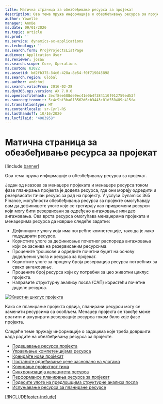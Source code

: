 ```yaml
---
title: Матична страница за обезбеђивање ресурса за пројекат
description: Ова тема пружа информације о обезбеђивању ресурса за пројекат.
author: Yowelle
manager: AnnBe
ms.date: 09/01/2020
ms.topic: article
ms.prod: ''
ms.service: dynamics-ax-applications
ms.technology: ''
ms.search.form: ProjProjectsListPage
audience: Application User
ms.reviewer: josaw
ms.search.scope: Core, Operations
ms.custom: 82022
ms.assetid: bd2fb375-84c6-428a-8e54-f0f719045898
ms.search.region: Global
ms.author: andchoi
ms.search.validFrom: 2016-02-28
ms.dyn365.ops.version: AX 7.0.0
ms.openlocfilehash: 3ecf8ee588de9ec41e0b4f384110f912759ed53f
ms.sourcegitcommit: 5c4c9bf3ba018562d6cb3443c01d550489c415fa
ms.translationtype: HT
ms.contentlocale: sr-Cyrl-RS
ms.lasthandoff: 10/16/2020
ms.locfileid: "4083958"
---
```

# <a name="project-resourcing-home-page"></a>Матична страница за обезбеђивање ресурса за пројекат

[!include [banner](../includes/banner.md)]

Ова тема пружа информације о обезбеђивању ресурса за пројекат.

Један од изазова за менаџере пројеката и менаџере ресурса током фазе планирања пројекта је додела ресурса, где они морају одредити и резервисати тачан ресурс за рад на пројекту. У услузи Dynamics 365 Finance, могућности обезбеђивања ресурса за пројекте омогућавају вам да дефинишете улоге које се третирају као привремени ресурси који могу бити резервисани за одређено ангажовање или део ангажовања. Ова врста ресурса омогућава менаџерима пројеката и менаџерима ресурса да изврше следеће задатке:

- Дефинишите улогу која има потребне компетенције, тако да је лако подударати ресурсе.
- Користите улоге за дефинисање почетног распореда ангажовања који се заснива на резервисаним ресурсима.
- Процените трошкове и одредите почетни буџет на основу додељених улога и ресурса за пројекат.
- Користите улоге за процену броја резервација ресурса потребних за свако ангажовање.
- Процените број ресурса који су потребни за цео животни циклус пројекта.
- Направите структурну анализу посла (САП) користећи почетне доделе ресурса.

[![Животни циклус пројекта](./media/projectresourcing02-1024x812.jpg)](./media/projectresourcing02.jpg)

Како се планирање пројекта одвија, планирани ресурси могу се заменити ресурсима са особљем. Менаџер пројекта се такође може вратити и ажурирати резервације ресурса током било које фазе пројекта.

Следеће теме пружају информације о задацима које треба довршити када радите на обезбеђивању ресурса за пројекте.

- [Подешавање ресурса пројекта](set-up-project-resources.md)
- [Управљање компетенцијама ресурса](manage-resource-competencies.md)
- [Креирајте нови пројекат](create-new-project.md)
- [Поставите одређивање цене засновано на улогама](set-up-role-based-pricing.md)
- [Креирање пројектног тима](create-project-team.md)
- [Синхронизација капацитета ресурса](synchronize-resource-capacity.md)
- [Перформансе планирања ресурса за пројекат](project-scheduling-performance.md)
- [Подесите улоге на предлошцима структурне анализа посла](set-up-roles-wbs-template.md)
- [Испуњавање ресурса за планиране ресурсе](resource-fulfillment-planned-resources.md)


[!INCLUDE[footer-include](../includes/footer-banner.md)]